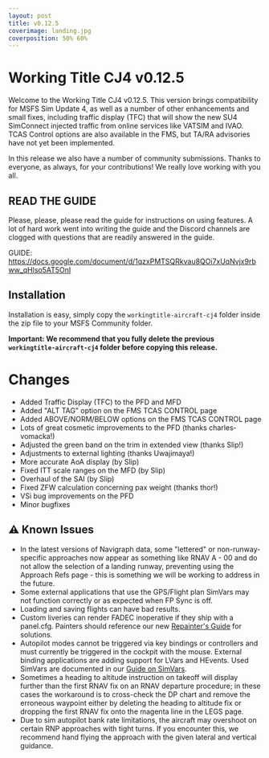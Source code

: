 ```yaml
---
layout: post
title: v0.12.5
coverimage: landing.jpg
coverposition: 50% 60%
---
```


# Working Title CJ4 v0.12.5
Welcome to the Working Title CJ4 v0.12.5. This version brings compatibility for MSFS Sim Update 4, as well as a number of other enhancements and small fixes, including traffic display (TFC) that will show the new SU4 SimConnect injected traffic from online services like VATSIM and IVAO. TCAS Control options are also available in the FMS, but TA/RA advisories have not yet been implemented.

In this release we also have a number of community submissions. Thanks to everyone, as always, for your contributions! We really love working with you all.

## READ THE GUIDE
Please, please, please read the guide for instructions on using features. A lot of hard work went into writing the guide and the Discord channels are clogged with questions that are readily answered in the guide.

GUIDE: https://docs.google.com/document/d/1qzxPMTSQRkvau8QOi7xUqNvjx9rbww_qHlso5AT5OnI

## Installation
Installation is easy, simply copy the `workingtitle-aircraft-cj4` folder inside the zip file to your MSFS Community folder. 

**Important: We recommend that you fully delete the previous `workingtitle-aircraft-cj4` folder before copying this release.**

# Changes

- Added Traffic Display (TFC) to the PFD and MFD 
- Added "ALT TAG" option on the FMS TCAS CONTROL page
- Added ABOVE/NORM/BELOW options on the FMS TCAS CONTROL page
- Lots of great cosmetic improvements to the PFD (thanks charles-vomacka!)
- Adjusted the green band on the trim in extended view (thanks Slip!)
- Adjustments to external lighting (thanks  Uwajimaya!)
- More accurate AoA display (by Slip) 
- Fixed ITT scale ranges on the MFD (by Slip) 
- Overhaul of the SAI (by Slip) 
- Fixed ZFW calculation concerning pax weight (thanks thor!)
- VSi bug improvements on the PFD
- Minor bugfixes


## ⚠️ Known Issues
* In the latest versions of Navigraph data, some "lettered" or non-runway-specific approaches now appear as something like RNAV A - 00 and do not allow the selection of a landing runway, preventing using the Approach Refs page - this is something we will be working to address in the future.
* Some external applications that use the GPS/Flight plan SimVars may not function correctly or as expected when FP Sync is off.
* Loading and saving flights can have bad results.
* Custom liveries can render FADEC inoperative if they ship with a panel.cfg. Painters should reference our new [Repainter's Guide](https://www.workingtitle.aero/packages/cj4/guide/repainter) for solutions.
* Autopilot modes cannot be triggered via key bindings or controllers and must currently be triggered in the cockpit with the mouse. External binding applications are adding support for LVars and HEvents. Used SimVars are documented in our [Guide on SimVars](https://www.workingtitle.aero/packages/cj4/guides/simvars).
* Sometimes a heading to altitude instruction on takeoff will display further than the first RNAV fix on an RNAV departure procedure; in these cases the workaround is to cross-check the DP chart and remove the erroneous waypoint either by deleting the heading to altitude fix or dropping the first RNAV fix onto the magenta line in the LEGS page.
* Due to sim autopilot bank rate limitations, the aircraft may overshoot on certain RNP approaches with tight turns. If you encounter this, we recommend hand flying the approach with the given lateral and vertical guidance.
